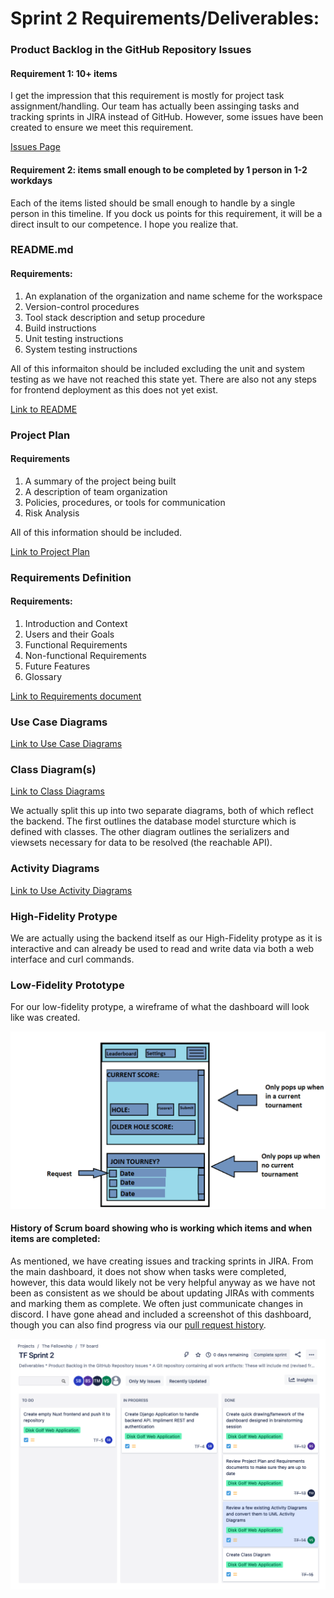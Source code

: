 # Sprint 2 Requirements/Deliverables: 

### Product Backlog in the GitHub Repository Issues

#### Requirement 1: 10+ items
I get the impression that this requirement is mostly for project task assignment/handling. Our team has actually been assinging tasks and tracking sprints in JIRA instead of GitHub. However, some issues have been created to ensure we meet this requirement. 

[Issues Page](https://github.com/sbeckstrand/cs-3450-disk-golf/issues)

#### Requirement 2: items small enough to be completed by 1 person in 1-2 workdays

Each of the items listed should be small enough to handle by a single person in this timeline. If you dock us points for this requirement, it will be a direct insult to our competence. I hope you realize that. 

### README.md

#### Requirements: 

1. An explanation of the organization and name scheme for the workspace
2. Version-control procedures
3. Tool stack description and setup procedure
4. Build instructions
5. Unit testing instructions
6. System testing instructions

All of this informaiton should be included excluding the unit and system testing as we have not reached this state yet. There are also not any steps for frontend deployment as this does not yet exist. 

[Link to README](/README.md)

### Project Plan

#### Requirements

1. A summary of the project being built
2. A description of team organization
3. Policies, procedures, or tools for communication
4. Risk Analysis

All of this information should be included. 

[Link to Project Plan](/docs/Plan.md)

### Requirements Definition

#### Requirements: 

1. Introduction and Context
2. Users and their Goals
3. Functional Requirements
4. Non-functional Requirements
5. Future Features
6. Glossary

[Link to Requirements document](/docs/requirements/Requirements.md)

### Use Case Diagrams

[Link to Use Case Diagrams](/docs/diagrams/use_case_diagrams)

### Class Diagram(s)

[Link to Class Diagrams](/docs/diagrams/class_diagrams)

We actually split this up into two separate diagrams, both of which reflect the backend. The first outlines the database model sturcture which is defined with classes. The other diagram outlines the serializers and viewsets necessary for data to be resolved (the reachable API). 

### Activity Diagrams

[Link to Use Activity Diagrams](/docs/diagrams/activity_diagrams)

### High-Fidelity Protype

We are actually using the backend itself as our High-Fidelity protype as it is interactive and can already be used to read and write data via both a web interface and curl commands. 

### Low-Fidelity Prototype

For our low-fidelity protype, a wireframe of what the dashboard will look like was created. 

![Link to dashboard outline](/docs/sceens/Dashboard.png)

#### History of Scrum board showing who is working which items and when items are completed: 

As mentioned, we have creating issues and tracking sprints in JIRA. From the main dashboard, it does not show when tasks were completed, however, this data would likely not be very helpful anyway as we have not been as consistent as we should be about updating JIRAs with comments and marking them as complete. We often just communicate changes in discord. I have gone ahead and included a screenshot of this dashboard, though you can also find progress via our [pull request history](https://github.com/sbeckstrand/cs-3450-disk-golf/pulls?q=is%3Apr+is%3Aclosed). 

![JIRA Dashboard](docs/requirements/sprint02/scrumboard.png)










